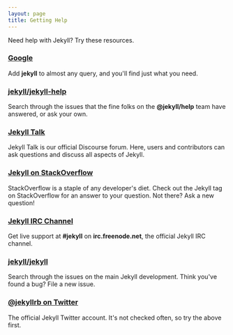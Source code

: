 ```yaml
---
layout: page
title: Getting Help
---
```


Need help with Jekyll? Try these resources.

### [Google](https://google.com)

Add **jekyll** to almost any query, and you'll find just what you need.

### [jekyll/jekyll-help]({{site.help_url}}#how-do-i-ask-a-question)

Search through the issues that the fine folks on the **@jekyll/help** team
have answered, or ask your own.

### [Jekyll Talk](https://talk.jekyllrb.com/)

Jekyll Talk is our official Discourse forum. Here, users and contributors
can ask questions and discuss all aspects of Jekyll.

### [Jekyll on StackOverflow](http://stackoverflow.com/questions/tagged/jekyll)

StackOverflow is a staple of any developer's diet. Check out the Jekyll tag
on StackOverflow for an answer to your question. Not there? Ask a new
question!

### [Jekyll IRC Channel](irc:irc.freenode.net/jekyll)

Get live support at **#jekyll** on **irc.freenode.net**, the official
Jekyll IRC channel.

### [jekyll/jekyll](https://github.com/jekyll/jekyll/issues)

Search through the issues on the main Jekyll development. Think you've
found a bug? File a new issue.

### [@jekyllrb on Twitter](https://twitter.com/jekyllrb)

The official Jekyll Twitter account. It's not checked often, so try the
above first.
